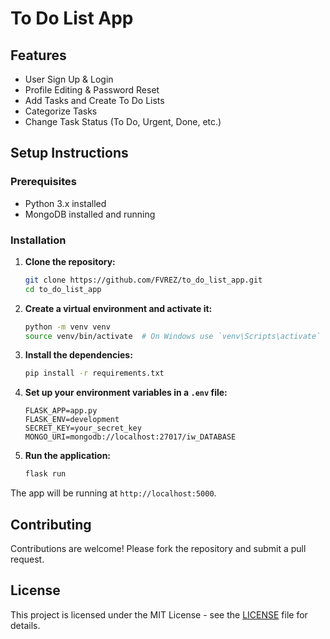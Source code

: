 # To Do List App

## Features
- User Sign Up & Login
- Profile Editing & Password Reset
- Add Tasks and Create To Do Lists
- Categorize Tasks
- Change Task Status (To Do, Urgent, Done, etc.)

## Setup Instructions

### Prerequisites
- Python 3.x installed
- MongoDB installed and running

### Installation

1. **Clone the repository:**
   ```bash
   git clone https://github.com/FVREZ/to_do_list_app.git
   cd to_do_list_app
   ```

2. **Create a virtual environment and activate it:**
   ```bash
   python -m venv venv
   source venv/bin/activate  # On Windows use `venv\Scripts\activate`
   ```

3. **Install the dependencies:**
   ```bash
   pip install -r requirements.txt
   ```

4. **Set up your environment variables in a `.env` file:**
   ```plaintext
   FLASK_APP=app.py
   FLASK_ENV=development
   SECRET_KEY=your_secret_key
   MONGO_URI=mongodb://localhost:27017/iw_DATABASE
   ```

5. **Run the application:**
   ```bash
   flask run
   ```

The app will be running at `http://localhost:5000`.

## Contributing
Contributions are welcome! Please fork the repository and submit a pull request.

## License
This project is licensed under the MIT License - see the [LICENSE](LICENSE) file for details.
